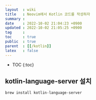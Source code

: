 ```yaml
---
layout  : wiki
title   : Neovim에서 Kotlin 코드를 작성하자
summary : 
date    : 2022-10-02 21:04:23 +0900
updated : 2022-10-02 21:05:25 +0900
tag     : 
toc     : true
public  : true
parent  : [[/kotlin]]
latex   : false
---
```

* TOC
{:toc}

## kotlin-language-server 설치

```bash
brew install kotlin-language-server
```


